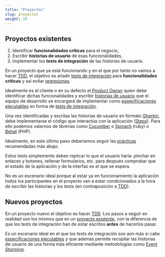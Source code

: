 ```yaml
---
title: "Proyectos"
slug: proyectos
weight: 10
---
```


## Proyectos existentes

1. Identificar __funcionalidades críticas__ para el negocio,
2. Escribir __historias de usuario__ de esas funcionalidades,
3. Implementar los __tests de integración__ de las historias de usuario.

En un proyecto que ya está funcionando y en el que por tanto no vamos a hacer [TDD](tdd), el objetivo es añadir [tests de integración](#test-de-integraci%C3%B3n) para __funcionalidades críticas__ y así evitar [regresiones](#regresi%C3%B3n).

Idealmente es el cliente o en su defecto el [_Product Owner_](#product-owner) quien debe identificar dichas funcionalidades y escribir [historias de usuario](#historia-de-usuario) que el equipo de desarrollo se encargará de implementar como [especificaciones ejecutables](#especificaci%C3%B3n-ejecutable) en forma de [tests de integración](#test-de-integraci%C3%B3n).

Una vez identificadas y escritas las historias de usuario en formato [Gherkin](https://github.com/cucumber/cucumber/wiki/Gherkin), debe implementarse el código que interactúa con la aplicación ([Steps](#steps)). Para ello podemos valernos de librerías como [Cucumber](https://github.com/cucumber/cucumber/) o [Spinach](https://github.com/codegram/spinach) (ruby) o [Behat](http://behat.org/) (PHP).

Idealmente, en este último paso deberíamos seguir las [prácticas](#buenas-practicas) recomendadas más abajo.

Estos tests simplemente deben replicar lo que el usuario haría: pinchar en enlaces y botones, rellenar formularios, etc. para después comprobar que el estado de la aplicación y de la interfaz es el que se espera.

No es un escenario ideal porque al estar ya en funcionamiento la aplicación todos los participantes en el proyecto van a estar condicionados a la hora de escribir las historias y los tests (en contraposición a [TDD](#tdd)).

## Nuevos proyectos

En un proyecto nuevo el objetivo es hacer [TDD](#tdd). Los pasos a seguir en realidad son los mismos que en un [proyecto existente](#proyectos-existentes), con la diferencia de que los tests de integración han de estar escritos __antes__ de hacerlos pasar.

Es un escenario ideal en el que los tests de integración son aún más si cabe [especificaciones ejecutables](#especificaci%C3%B3n-ejecutable) y que además permite recopilar las historias de usuario de una forma más eficiente mediante metodologías como [Event Storming](https://en.wikipedia.org/wiki/Event_storming).
